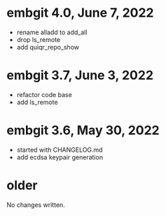 # embgit 4.0, June 7, 2022

- rename alladd to add_all
- drop ls_remote
- add quiqr_repo_show

# embgit 3.7, June 3, 2022

- refactor code base
- add ls_remote

# embgit 3.6, May 30, 2022

- started with CHANGELOG.md
- add ecdsa keypair generation

# older

No changes written.
